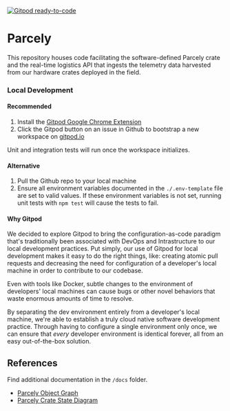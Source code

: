 [![Gitpod ready-to-code](https://img.shields.io/badge/Gitpod-ready--to--code-blue?logo=gitpod)](https://gitpod.io/#https://github.com/seanttaylor/parcely)


# Parcely

This repository houses code facilitating the software-defined Parcely crate and the real-time logistics API that ingests the telemetry data harvested from our hardware crates deployed in the field.

### Local Development

#### Recommended

1. Install the [Gitpod Google Chrome Extension](https://chrome.google.com/webstore/detail/gitpod-dev-environments-i/dodmmooeoklaejobgleioelladacbeki?hl=en)
2. Click the Gitpod button on an issue in Github to bootstrap a new workspace on [gitpod.io](https://gitpod.io/)

Unit and integration tests will run once the workspace initializes.

#### Alternative

1. Pull the Github repo to your local machine
2. Ensure all environment variables documented in the `./.env-template` file are set to valid values. If these environment variables is not set, running unit tests with `npm test` will cause the tests to fail.


#### Why Gitpod

We decided to explore Gitpod to bring the configuration-as-code paradigm that's traditionally been associated with DevOps and Intrastructure to our local development practices. Put simply, our use of Gitpod for local development makes it easy to do the right things, like: creating atomic pull requests and decreasing the need for configuration of a developer's local machine in order to contribute to our codebase.

Even with tools like Docker, subtle changes to the environment of developers' local machines can cause bugs or other novel behaviors that waste enormous amounts of time to resolve. 

By separating the dev environment entirely from a developer's local machine, we're able to establish a truly cloud native software development practice. Through having to configure a single environment only once, we can ensure that _every_ developer environment is identical forever, all from an easy out-of-the-box solution.





## References

Find additional documentation in the `/docs` folder.


* [Parcely Object Graph](https://sketchboard.me/pCA3XiCjQkUY)
* [Parcely Crate State Diagram](https://sketchboard.me/jCCKOLBJEod) 